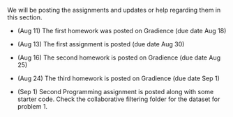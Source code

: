We will be posting the assignments and updates or help regarding them in this section.

 *  (Aug 11) The first homework was posted on Gradience (due date Aug 18)
 
 *  (Aug 13) The first assignment is posted  (due date Aug 30)

 *  (Aug 16) The second homework is posted on Gradience (due date Aug 25)
 
 *  (Aug  24) The third homework is posted on Gradience (due date Sep 1)

 * (Sep 1) Second Programming assignment is posted along with some starter code. Check the collaborative filtering folder for the dataset for problem 1.
 

